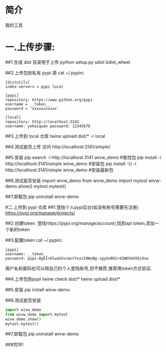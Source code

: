 # 简介

我的工具

# 一.上传步骤:
##1.生成 dist 目录用于上传 
python setup.py sdist bdist_wheel

##2.上传包到私有 pypi 源 
cat ~/.pypirc
```editorconfig
[distutils]
index-servers = pypi local

[pypi]
repository: https://www.python.org/pypi
username = __token__
password = 'xxxxxxxxxxx'

[local]
repository: http://localhost:3141
username: yehaiquan password: 12345678
```

##3.上传到 local 仓库 
twine upload dist/* -r local

##4.测试是否上传 
访问 http://localhost:3141/simple/

##5.安装 
pip search -i http://localhost:3141 wivw_demo #查找包 
pip install -i http://localhost:3141/simple wivw_demo #安装包 pip
install -U -i http://localhost:3141/simple wivw_demo #安装最新包

##6.测试是否安装 
import wivw_demo 
from wivw_demo import mytool 
wivw-demo.show()
mytool.mytest()

##7.卸载包 
pip uninstall wivw-demo

#二.上传到 pypi 仓库 
##1.登陆个人pypi后台(如没有账号需要先注册)
https://pypi.org/manage/projects/

##2.创建token.
登陆https://pypi.org/manage/account/,找到api token,添加一个新的token

##3.配置token 
cat ~/.pypirc
```editorconfig
[pypi]
username: __token__
password: pypi-AgEIcHlwaS5vcmcCYxxzI0WuBg-zgyXxBO1r4ZW6hX450jdsw

```
用户名和密码也可以用自己的个人登陆账号,但不推荐,推荐用token方式验证.

##4.上传包到pypi
twine check dist/*
twine upload dist/*

##5.安装
pip install wivw-demo

##6.测试是否安装 
```python
import wivw_demo 
from wivw_demo import mytool 
wivw_demo.show()
mytool.mytest()
```

##7.卸载包 
pip uninstall wivw-demo

###完毕!